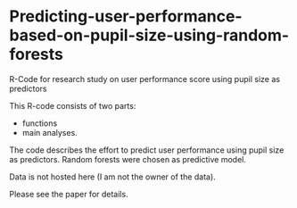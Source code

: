 # Predicting-user-performance-based-on-pupil-size-using-random-forests
R-Code for research study on user performance score using pupil size as predictors

This R-code consists of two parts:
- functions
- main analyses.

The code describes the effort to predict user performance using pupil size as predictors. Random forests were chosen as predictive model.


Data is not hosted here (I am not the owner of the data).

Please see the paper for details.
